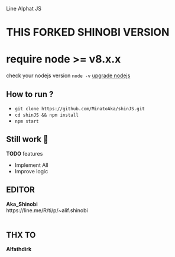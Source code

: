Line Alphat JS

<h1>THIS FORKED SHINOBI VERSION</h1>

# require node >= v8.x.x
check your nodejs version
`node -v`
[upgrade nodejs](https://google.com/)


How to run ?
------
- `git clone https://github.com/MinatoAka/shinJS.git`
- `cd shinJS && npm install`
- `npm start`


Still work :construction_worker:
----
**TODO** features
- Implement All 
- Improve logic

<h2>EDITOR</h2>
<b>Aka_Shinobi</b>
</br>https://line.me/R/ti/p/~alif.shinobi
</br></br>
<h2>THX TO</h2>
<b>Alfathdirk</b>
